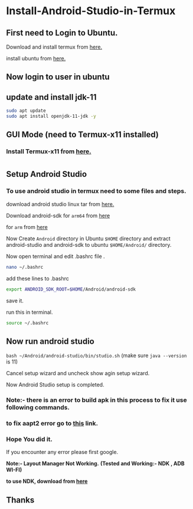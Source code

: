 # Install-Android-Studio-in-Termux

## First need to Login to Ubuntu.

Download and install termux from [here.](https://github.com/termux/termux-app/releases)

install ubuntu from [here.](install-ubuntu-on-termux.md)

## Now login to user in ubuntu

## update and install jdk-11

```bash
sudo apt update
sudo apt install openjdk-11-jdk -y
```
## GUI Mode (need to Termux-x11 installed) 
### Install Termux-x11 from [here.](install-termux-x11.md)

#
## Setup Android Studio

### To use android studio in termux need to some files and steps.

download android studio linux tar from [here.](https://developer.android.com/studio)


Download android-sdk for `arm64` from [here](
https://github.com/itsaky/androidide-build-tools/releases/download/v33.0.1/android-sdk-33.0.1-aarch64.tar.xz)

for `arm` from [here](
https://github.com/itsaky/androidide-build-tools/releases/download/v33.0.1/android-sdk-33.0.1-arm.tar.xz)


Now Create `Android` directory in Ubuntu `$HOME` directory
and extract android-studio and android-sdk to ubuntu `$HOME/Android/` directory.


Now open terminal and edit .bashrc file .
```bash
nano ~/.bashrc
```
add these lines to .bashrc

```bash
export ANDROID_SDK_ROOT=$HOME/Android/android-sdk
```
save it.

run this in terminal.
```bash 
source ~/.bashrc
```
## Now run android studio 

`bash ~/Android/android-studio/bin/studio.sh`
(make sure `java --version` is 11)

Cancel setup wizard and uncheck show agin setup wizard.

Now Android Studio setup is completed.

### Note:- there is an error to build apk in this process to fix it use following commands.

### to fix aapt2 error go to [this](https://github.com/Lzhiyong/termux-ndk/issues/106#issuecomment-1133898302) link.


### Hope You did it.

If you encounter any error please first google.

**Note:- Layout Manager Not Working.**
**(Tested and Working:- NDK , ADB WI-FI)**

**to use NDK, download from [here](https://github.com/Lzhiyong/termux-ndk/releases)**

## Thanks
